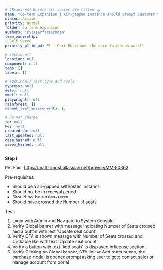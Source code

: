 ```yaml
---
# (Required) Ensure all values are filled up
name: "Co-term Expansion | Air-gapped instance should prompt customer to navigate to portal when intending to Add seats"
status: Active
priority: Normal
folder: Co term expansion
authors: "@yasserfaraazkhan"
team_ownership: 
- Self-Serve
priority_p1_to_p4: P2 - Core Functions (Do core functions work?)

# (Optional)
location: null
component: null
tags: []
labels: []

# (Optional) Test type and tools
cypress: null
detox: null
mmctl: null
playwright: null
rainforest: []
manual_test_environments: []

# Do not change
id: null
key: null
created_on: null
last_updated: null
case_hashed: null
steps_hashed: null
---
```


**Step 1**

Ref Epic: <https://mattermost.atlassian.net/browse/MM-50363>

Pre-requisites:

- Should be a air-gapped selfhosted instance.
- Should not be in renewal period
- Should not be a sales-serve
- Should have crossed the Number of seats

Test:

1. Login with Admin and Navigate to System Console
2. Verify Global banner with message indicating Number of Seats crossed and a button with test 'Update seat count'
3. Verify CTA is shown message with Number of Seats crossed and Clickable like with text 'Update seat count'
4. Verify a button with text 'Add seats' is displayed in license section.
5. Verify Clicking on Global banner, CTA link or Add seats button, the purchase modal is opened prompt asking user to goto contact sales or manage account from portal
